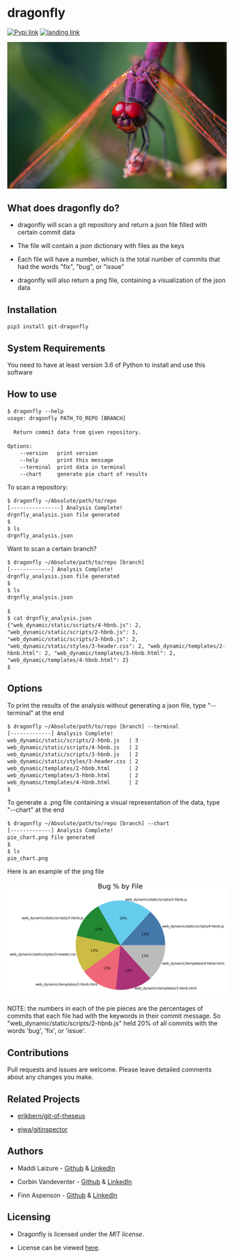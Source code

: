 # dragonfly

[![Pypi link](https://img.shields.io/pypi/v/git-dragonfly)](https://pypi.org/project/git-dragonfly/)
[![landing link](https://img.shields.io/badge/landing-page-blue)](https://mlaizure.github.io/dragonfly/)

![](assets/3-bug.png)

## What does dragonfly do?

* dragonfly will scan a git repository and return a json file filled with certain commit data

* The file will contain a json dictionary with files as the keys

* Each file will have a number, which is the total number of commits that had the words "fix", "bug", or "issue"

* dragonfly will also return a png file, containing a visualization of the json data

## Installation

```shell
pip3 install git-dragonfly
```

## System Requirements

You need to have at least version 3.6 of Python to install and use this software

## How to use

```shell
$ dragonfly --help
usage: dragonfly PATH_TO_REPO [BRANCH]

  Return commit data from given repository.

Options:
	--version   print version
	--help      print this message
	--terminal  print data in terminal
	--chart     generate pie chart of results
```

To scan a repository:

```shell
$ dragonfly ~/Absolute/path/to/repo
[----------------] Analysis Complete!
drgnfly_analysis.json file generated
$
$ ls
drgnfly_analysis.json
```

Want to scan a certain branch?

```shell
$ dragonfly ~/Absolute/path/to/repo [branch]
[-------------] Analysis Complete!
drgnfly_analysis.json file generated
$
$ ls
drgnfly_analysis.json

$
$ cat drgnfly_analysis.json
{"web_dynamic/static/scripts/4-hbnb.js": 2, "web_dynamic/static/scripts/2-hbnb.js": 3, "web_dynamic/static/scripts/3-hbnb.js": 2, "web_dynamic/static/styles/3-header.css": 2, "web_dynamic/templates/2-hbnb.html": 2, "web_dynamic/templates/3-hbnb.html": 2, "web_dynamic/templates/4-hbnb.html": 2}
$
```

## Options

To print the results of the analysis without generating a json file, type "--terminal" at the end

```shell
$ dragonfly ~/Absolute/path/to/repo [branch] --terminal
[-------------] Analysis Complete!
web_dynamic/static/scripts/2-hbnb.js   | 3
web_dynamic/static/scripts/4-hbnb.js   | 2
web_dynamic/static/scripts/3-hbnb.js   | 2
web_dynamic/static/styles/3-header.css | 2
web_dynamic/templates/2-hbnb.html      | 2
web_dynamic/templates/3-hbnb.html      | 2
web_dynamic/templates/4-hbnb.html      | 2
$
```

To generate a .png file containing a visual representation of the data, type "--chart" at the end

```shell
$ dragonfly ~/Absolute/path/to/repo [branch] --chart
[-------------] Analysis Complete!
pie_chart.png file generated
$
$ ls
pie_chart.png
```

Here is an example of the png file

![](assets/example_map.png)

NOTE: the numbers in each of the pie pieces are the percentages of commits that each file had with the keywords in their commit message. So "web_dynamic/static/scripts/2-hbnb.js" held 20% of all commits with the words 'bug', 'fix', or 'issue'.

## Contributions

Pull requests and issues are welcome. Please leave detailed comments about any changes you make.

## Related Projects

* [erikbern/git-of-theseus](https://github.com/erikbern/git-of-theseus)

* [ejwa/gitinspector](https://github.com/ejwa/gitinspector)

## Authors

* Maddi Laizure - [Github](https://github.com/mlaizure) & [LinkedIn](https://www.linkedin.com/in/maddi-laizure/)

* Corbin Vandeventer - [Github](https://github.com/forstupidityonly) & [LinkedIn](https://www.linkedin.com/in/corbin-vandeventer-6551b71a9/)

* Finn Aspenson - [Github](https://github.com/faspen) & [LinkedIn](https://www.linkedin.com/in/finn-aspenson-0a23841b6/)

## Licensing

* Dragonfly is licensed under the *MIT license*.

* License can be viewed [here](https://github.com/mlaizure/dragonfly/blob/main/LICENSE).
